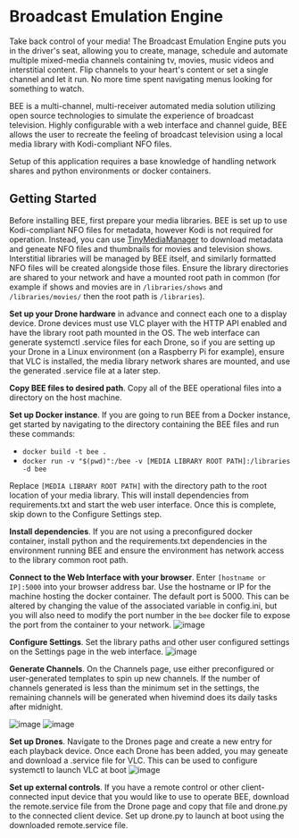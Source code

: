 # Broadcast Emulation Engine
Take back control of your media! The Broadcast Emulation Engine puts you in the driver's seat, allowing you to create, manage, schedule and automate multiple mixed-media channels containing tv, movies, music videos and interstitial content. Flip channels to your heart's content or set a single channel and let it run. No more time spent navigating menus looking for something to watch. 

BEE is a multi-channel, multi-receiver automated media solution utilizing open source technologies to simulate the experience of broadcast television. Highly configurable with a web interface and channel guide, BEE allows the user to recreate the feeling of broadcast television using a local media library with Kodi-compliant NFO files.

Setup of this application requires a base knowledge of handling network shares and python environments or docker containers. 

## Getting Started
Before installing BEE, first prepare your media libraries. BEE is set up to use Kodi-compliant NFO files for metadata, however Kodi is not required for operation. Instead, you can use [TinyMediaManager](https://www.tinymediamanager.org/) to download metadata and geneate NFO files and thumbnails for movies and television shows. Interstitial libraries will be managed by BEE itself, and similarly formatted NFO files will be created alongside those files. Ensure the library directories are shared to your network and have a mounted root path in common (for example if shows and movies are in `/libraries/shows` and `/libraries/movies/` then the root path is `/libraries`).

**Set up your Drone hardware** in advance and connect each one to a display device. Drone devices must use VLC player with the HTTP API enabled and have the library root path mounted in the OS. The web interface can generate systemctl .service files for each Drone, so if you are setting up your Drone in a Linux environment (on a Raspberry Pi for example), ensure that VLC is installed, the media library network shares are mounted, and use the generated .service file at a later step. 

**Copy BEE files to desired path**. Copy all of the BEE operational files into a directory on the host machine. 

**Set up Docker instance**. If you are going to run BEE from a Docker instance, get started by navigating to the directory containing the BEE files and run these commands:

* `docker build -t bee .`
* `docker run -v "$(pwd)":/bee -v [MEDIA LIBRARY ROOT PATH]:/libraries -d bee`

Replace `[MEDIA LIBRARY ROOT PATH]` with the directory path to the root location of your media library. This will install dependencies from requirements.txt and start the web user interface. Once this is complete, skip down to the Configure Settings step.

**Install dependencies**. If you are not using a preconfigured docker container, install python and the requirements.txt dependencies in the environment running BEE and ensure the environment has network access to the library common root path. 

**Connect to the Web Interface with your browser**. Enter `[hostname or IP]:5000` into your browser address bar. Use the hostname or IP for the machine hosting the docker container. The default port is 5000. This can be altered by changing the value of the associated variable in config.ini, but you will also need to modify the port number in the `bee` docker file to expose the port from the container to your network.
![image](https://github.com/user-attachments/assets/c568c915-19b9-4c07-b9f4-f4ff2546be39)

**Configure Settings**. Set the library paths and other user configured settings on the Settings page in the web interface.
![image](https://github.com/user-attachments/assets/c5aded16-27dc-43b2-adf2-1bbc1d4e305f)

**Generate Channels**. On the Channels page, use either preconfigured or user-generated templates to spin up new channels. If the number of channels generated is less than the minimum set in the settings, the remaining channels will be generated when hivemind does its daily tasks after midnight.

![image](https://github.com/user-attachments/assets/bf03d726-e027-4037-8c3e-7d8d735abe91)
![image](https://github.com/user-attachments/assets/590b3fe2-cbd7-4d81-be0d-d26588e6734b)

**Set up Drones**. Navigate to the Drones page and create a new entry for each playback device. Once each Drone has been added, you may geneate and download a .service file for VLC. This can be used to configure systemctl to launch VLC at boot
![image](https://github.com/user-attachments/assets/50f7734a-852c-4e14-9bad-eb6b7a1f003b)

**Set up external controls**. If you have a remote control or other client-connected input device that you would like to use to operate BEE, download the remote.service file from the Drone page and copy that file and drone.py to the connected client device. Set up drone.py to launch at boot using the downloaded remote.service file.
